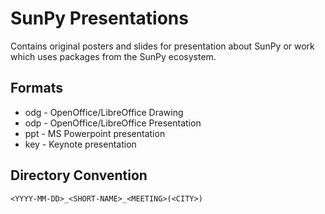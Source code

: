 SunPy Presentations
===================

Contains original posters and slides for presentation about SunPy or work which uses packages from the SunPy ecosystem.

Formats
-------

* odg - OpenOffice/LibreOffice Drawing
* odp - OpenOffice/LibreOffice Presentation
* ppt - MS Powerpoint presentation
* key - Keynote presentation

Directory Convention
--------------------

`<YYYY-MM-DD>_<SHORT-NAME>_<MEETING>(<CITY>)`

